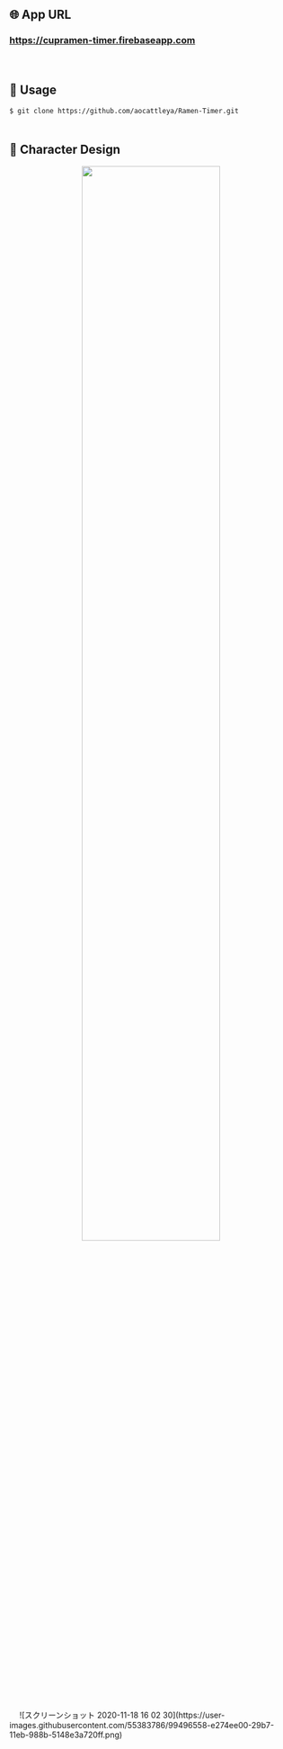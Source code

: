 ## 🌐 App URL

### **https://cupramen-timer.firebaseapp.com**  
　
## 💬 Usage

`$ git clone https://github.com/aocattleya/Ramen-Timer.git`  
　
## :art: Character Design

<p align="center">
  <img src="https://〜.png" width=70%>  
</p>　
![スクリーンショット 2020-11-18 16 02 30](https://user-images.githubusercontent.com/55383786/99496558-e274ee00-29b7-11eb-988b-5148e3a720ff.png)
